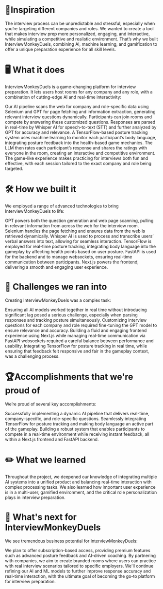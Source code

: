 # 🌟Inspiration
The interview process can be unpredictable and stressful, especially when you’re targeting different companies and roles. We wanted to create a tool that makes interview prep more personalized, engaging, and interactive, while simulating a competitive and realistic environment. That’s why we built InterviewMonkeyDuels, combining AI, machine learning, and gamification to offer a unique preparation experience for all skill levels.

# 🖥️ What it does
InterviewMonkeyDuels is a game-changing platform for interview preparation. It lets users host rooms for any company and any role, with a combination of cutting-edge AI and real-time interactivity:

Our AI pipeline scans the web for company and role-specific data using Selenium and GPT for page fetching and information extraction, generating relevant interview questions dynamically. Participants can join rooms and compete by answering these customized questions. Responses are parsed in real-time by Whisper AI for speech-to-text (STT) and further analyzed by GPT for accuracy and relevance. A TensorFlow-based posture tracking system uses machine learning to monitor each participant’s body language, integrating posture feedback into the health-based game mechanics. The LLM then rates each participant’s response and shares the ratings with everyone in the room, creating an interactive and competitive environment. The game-like experience makes practicing for interviews both fun and effective, with each session tailored to the exact company and role being targeted.

# 🛠️ How we built it
We employed a range of advanced technologies to bring InterviewMonkeyDuels to life:

GPT powers both the question generation and web page scanning, pulling in relevant information from across the web for the interview room. Selenium handles the page fetching and ensures data from the web is retrieved dynamically. Whisper AI is used to process and transcribe users’ verbal answers into text, allowing for seamless interaction. TensorFlow is employed for real-time posture tracking, integrating body language into the gameplay by affecting health points based on user posture. FastAPI is used for the backend and to manage websockets, ensuring real-time communication between participants. Next.js powers the frontend, delivering a smooth and engaging user experience.

# 🏁 Challenges we ran into
Creating InterviewMonkeyDuels was a complex task:

Ensuring all AI models worked together in real time without introducing significant lag posed a serious challenge, especially when parsing responses and tracking posture simultaneously. Customizing interview questions for each company and role required fine-tuning the GPT model to ensure relevance and accuracy. Building a fluid and engaging frontend experience using Next.js while managing real-time communication via FastAPI websockets required a careful balance between performance and usability. Integrating TensorFlow for posture tracking in real time, while ensuring that feedback felt responsive and fair in the gameplay context, was a challenging process.

# 🏆Accomplishments that we're proud of
We’re proud of several key accomplishments:

Successfully implementing a dynamic AI pipeline that delivers real-time, company-specific, and role-specific questions. Seamlessly integrating TensorFlow for posture tracking and making body language an active part of the gameplay. Building a robust system that enables participants to compete in a real-time environment while receiving instant feedback, all within a Next.js frontend and FastAPI backend.

# ✏️ What we learned
Throughout the project, we deepened our knowledge of integrating multiple AI systems into a unified product and balancing real-time interaction with complex processing tasks. We also learned how important user experience is in a multi-user, gamified environment, and the critical role personalization plays in interview preparation.

# 💯 What's next for InterviewMonkeyDuels
We see tremendous business potential for InterviewMonkeyDuels:

We plan to offer subscription-based access, providing premium features such as advanced posture feedback and AI-driven coaching. By partnering with companies, we aim to create branded rooms where users can practice with real interview scenarios tailored to specific employers. We'll continue refining our AI and ML models to further improve response accuracy and real-time interaction, with the ultimate goal of becoming the go-to platform for interview preparation.
